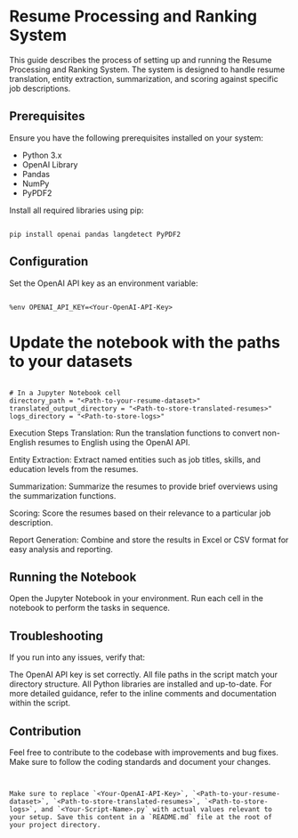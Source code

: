 # Resume Processing and Ranking System

This guide describes the process of setting up and running the Resume Processing and Ranking System. The system is designed to handle resume translation, entity extraction, summarization, and scoring against specific job descriptions.

## Prerequisites

Ensure you have the following prerequisites installed on your system:

- Python 3.x
- OpenAI Library
- Pandas
- NumPy
- PyPDF2

Install all required libraries using pip:

```

pip install openai pandas langdetect PyPDF2

```
## Configuration

Set the OpenAI API key as an environment variable:

```

%env OPENAI_API_KEY=<Your-OpenAI-API-Key>

```

# Update the notebook with the paths to your datasets

```

# In a Jupyter Notebook cell
directory_path = "<Path-to-your-resume-dataset>"
translated_output_directory = "<Path-to-store-translated-resumes>"
logs_directory = "<Path-to-store-logs>"

```

Execution Steps
Translation:
Run the translation functions to convert non-English resumes to English using the OpenAI API.

Entity Extraction:
Extract named entities such as job titles, skills, and education levels from the resumes.

Summarization:
Summarize the resumes to provide brief overviews using the summarization functions.

Scoring:
Score the resumes based on their relevance to a particular job description.

Report Generation:
Combine and store the results in Excel or CSV format for easy analysis and reporting.

## Running the Notebook
Open the Jupyter Notebook in your environment. Run each cell in the notebook to perform the tasks in sequence.


## Troubleshooting
If you run into any issues, verify that:

The OpenAI API key is set correctly.
All file paths in the script match your directory structure.
All Python libraries are installed and up-to-date.
For more detailed guidance, refer to the inline comments and documentation within the script.

## Contribution
Feel free to contribute to the codebase with improvements and bug fixes. Make sure to follow the coding standards and document your changes.

```


Make sure to replace `<Your-OpenAI-API-Key>`, `<Path-to-your-resume-dataset>`, `<Path-to-store-translated-resumes>`, `<Path-to-store-logs>`, and `<Your-Script-Name>.py` with actual values relevant to your setup. Save this content in a `README.md` file at the root of your project directory.


```

